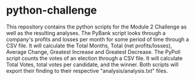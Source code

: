 # python-challenge
This repository contains the python scripts for the Module 2 Challenge as well as the resulting analyses. 
The PyBank script looks through a company's profits and losses per month for some period of time through a CSV file. 
It will calculate the Total Months, Total (net profits/losses), Average Change, Greatest Increase and Greatest Decrease. 
The PyPoll script counts the votes of an election through a CSV file.
It will calculate Total Votes, total votes per candidate, and the winner.
Both scripts will export their finding to their respective "analysis/analysis.txt" files.
